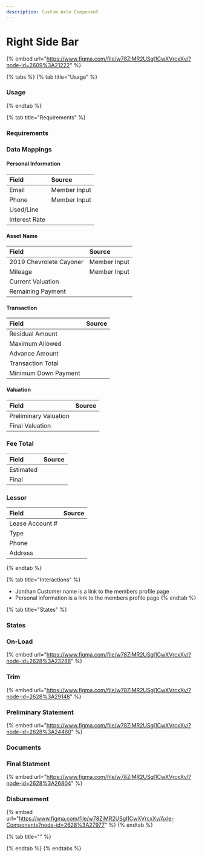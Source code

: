```yaml
---
description: Custom Axle Component
---
```


# Right Side Bar

{% embed url="https://www.figma.com/file/w78ZiMR2USgl1CwXVrcxXv/?node-id=2609%3A21222" %}



{% tabs %}
{% tab title="Usage" %}
### Usage
{% endtab %}

{% tab title="Requirements" %}
### Requirements

### Data Mappings

#### Personal Information

| Field | Source |
| :--- | :--- |
| Email | Member Input |
| Phone | Member Input |
| Used/Line |  |
| Interest Rate |  |

#### Asset Name

| Field | Source |
| :--- | :--- |
| 2019 Chevrolete Cayoner | Member Input |
| Mileage | Member Input |
| Current Valuation |  |
| Remaining Payment |  |

#### Transaction

| Field | Source |
| :--- | :--- |
| Residual Amount |  |
| Maximum Allowed |  |
| Advance Amount |  |
| Transaction Total |  |
| Minimum Down Payment |  |

#### Valuation

| Field | Source |
| :--- | :--- |
| Preliminary Valuation |  |
| Final Valuation |  |

### Fee Total

| Field | Source |
| :--- | :--- |
| Estimated |  |
| Final |  |

### Lessor

| Field | Source |
| :--- | :--- |
| Lease Account \# |  |
| Type |  |
| Phone |  |
| Address |  |
{% endtab %}

{% tab title="Interactions" %}
* Jonthan Customer name is a link to the members profile page
* Personal information is a link to the members profile page
{% endtab %}

{% tab title="States" %}
### States

### On-Load

{% embed url="https://www.figma.com/file/w78ZiMR2USgl1CwXVrcxXv/?node-id=2628%3A23288" %}

### Trim

{% embed url="https://www.figma.com/file/w78ZiMR2USgl1CwXVrcxXv/?node-id=2628%3A29148" %}

### Preliminary Statement

{% embed url="https://www.figma.com/file/w78ZiMR2USgl1CwXVrcxXv/?node-id=2628%3A24460" %}

### Documents

### Final Statment

{% embed url="https://www.figma.com/file/w78ZiMR2USgl1CwXVrcxXv/?node-id=2628%3A26804" %}

### Disbursement

{% embed url="https://www.figma.com/file/w78ZiMR2USgl1CwXVrcxXv/Axle-Components?node-id=2628%3A27977" %}
{% endtab %}

{% tab title="" %}

{% endtab %}
{% endtabs %}









